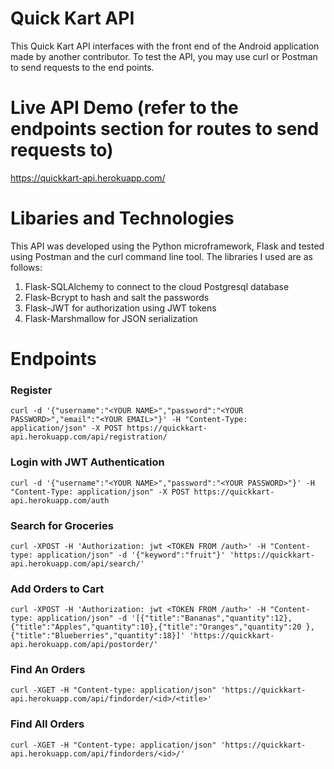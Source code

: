 # Quick Kart API

This Quick Kart API interfaces with the front end of the Android application made by another contributor. To test the API, you may use curl or Postman to send requests to the end points.

# Live API Demo (refer to the endpoints section for routes to send requests to)

https://quickkart-api.herokuapp.com/

# Libaries and Technologies

This API was developed using the Python microframework, Flask and tested using Postman and the curl command line tool. The libraries I used are as follows:

1. Flask-SQLAlchemy to connect to the cloud Postgresql database 
2. Flask-Bcrypt to hash and salt the passwords 
3. Flask-JWT for authorization using JWT tokens
4. Flask-Marshmallow for JSON serialization

# Endpoints

### Register

```
curl -d '{"username":"<YOUR NAME>","password":"<YOUR PASSWORD>","email":"<YOUR EMAIL>"}' -H "Content-Type: application/json" -X POST https://quickkart-api.herokuapp.com/api/registration/
```

### Login with JWT Authentication

```
curl -d '{"username":"<YOUR NAME>","password":"<YOUR PASSWORD>"}' -H "Content-Type: application/json" -X POST https://quickkart-api.herokuapp.com/auth
```

### Search for Groceries

```
curl -XPOST -H 'Authorization: jwt <TOKEN FROM /auth>' -H "Content-type: application/json" -d '{"keyword":"fruit"}' 'https://quickkart-api.herokuapp.com/api/search/'
```

### Add Orders to Cart

```
curl -XPOST -H 'Authorization: jwt <TOKEN FROM /auth>' -H "Content-type: application/json" -d '[{"title":"Bananas","quantity":12},{"title":"Apples","quantity":10},{"title":"Oranges","quantity":20 },{"title":"Blueberries","quantity":18}]' 'https://quickkart-api.herokuapp.com/api/postorder/'
```

### Find An Orders

```curl -XGET -H "Content-type: application/json" 'https://quickkart-api.herokuapp.com/api/findorder/<id>/<title>'```

### Find All Orders

```curl -XGET -H "Content-type: application/json" 'https://quickkart-api.herokuapp.com/api/findorders/<id>/'```
